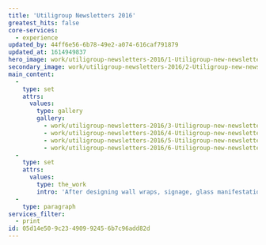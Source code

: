 ```yaml
---
title: 'Utiligroup Newsletters 2016'
greatest_hits: false
core-services:
  - experience
updated_by: 44ff6e56-6b78-49e2-a074-616caf791879
updated_at: 1614949837
hero_image: work/utiligroup-newsletters-2016/1-Utiligroup-new-newsletter-v2.jpg
secondary_image: work/utiligroup-newsletters-2016/2-Utiligroup-new-newsletter-v2.jpg
main_content:
  -
    type: set
    attrs:
      values:
        type: gallery
        gallery:
          - work/utiligroup-newsletters-2016/3-Utiligroup-new-newsletter-v2.jpg
          - work/utiligroup-newsletters-2016/4-Utiligroup-new-newsletter-v2.jpg
          - work/utiligroup-newsletters-2016/5-Utiligroup-new-newsletter-v2.jpg
          - work/utiligroup-newsletters-2016/6-Utiligroup-new-newsletter-v2.jpg
  -
    type: set
    attrs:
      values:
        type: the_work
        intro: 'After designing wall wraps, signage, glass manifestations and clever installations for Utiligroup’s new purpose-built offices, along with an update to their website, they now needed an equally exciting bi-monthly newsletter to connect with both their workforce and their clients. The stylish square format keeps the newsletter comfortable in the palm of the hand whilst preventing the pages from being too content heavy, the vibrancy of the pages excites the reader, and the concise breakdown of the text means their message is being well received.'
  -
    type: paragraph
services_filter:
  - print
id: 05d14e50-9c23-4909-9245-6b7c96add82d
---
```


